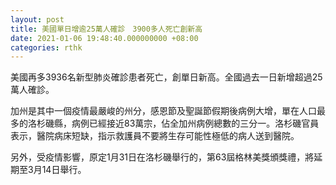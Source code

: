 ```yaml
---
layout: post
title: 美國單日增逾25萬人確診　3900多人死亡創新高
date: 2021-01-06 19:48:40.000000000 +08:00
categories: rthk
---
```


美國再多3936名新型肺炎確診患者死亡，創單日新高。全國過去一日新增超過25萬人確診。

加州是其中一個疫情最嚴峻的州分，感恩節及聖誕節假期後病例大增，單在人口最多的洛杉磯縣，病例已經接近83萬宗，佔全加州病例總數的三分一。洛杉磯官員表示，醫院病床短缺，指示救護員不要將生存可能性極低的病人送到醫院。

另外，受疫情影響，原定1月31日在洛杉磯舉行的，第63屆格林美獎頒獎禮，將延期至3月14日舉行。
